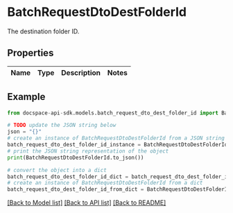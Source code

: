 # BatchRequestDtoDestFolderId
The destination folder ID.

## Properties

Name | Type | Description | Notes
------------ | ------------- | ------------- | -------------

## Example

```python
from docspace-api-sdk.models.batch_request_dto_dest_folder_id import BatchRequestDtoDestFolderId

# TODO update the JSON string below
json = "{}"
# create an instance of BatchRequestDtoDestFolderId from a JSON string
batch_request_dto_dest_folder_id_instance = BatchRequestDtoDestFolderId.from_json(json)
# print the JSON string representation of the object
print(BatchRequestDtoDestFolderId.to_json())

# convert the object into a dict
batch_request_dto_dest_folder_id_dict = batch_request_dto_dest_folder_id_instance.to_dict()
# create an instance of BatchRequestDtoDestFolderId from a dict
batch_request_dto_dest_folder_id_from_dict = BatchRequestDtoDestFolderId.from_dict(batch_request_dto_dest_folder_id_dict)
```
[[Back to Model list]](../README.md#documentation-for-models) [[Back to API list]](../README.md#documentation-for-api-endpoints) [[Back to README]](../README.md)


